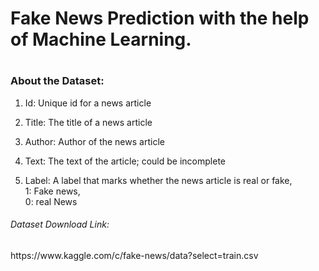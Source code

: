 <h1>Fake News Prediction with the help of Machine Learning.<h1>

<h3>About the Dataset:</h3>

1. Id: Unique id for a news article

2. Title: The title of a news article

3. Author: Author of the news article

4. Text: The text of the article; could be incomplete

5. Label: A label that marks whether the news article is real or fake,
           </br>
           <t> 1: Fake news,</t>
           </br>
            <t> 0: real News</t>

<h6>Dataset Download Link:</h6>
           <a>https://www.kaggle.com/c/fake-news/data?select=train.csv</a>

